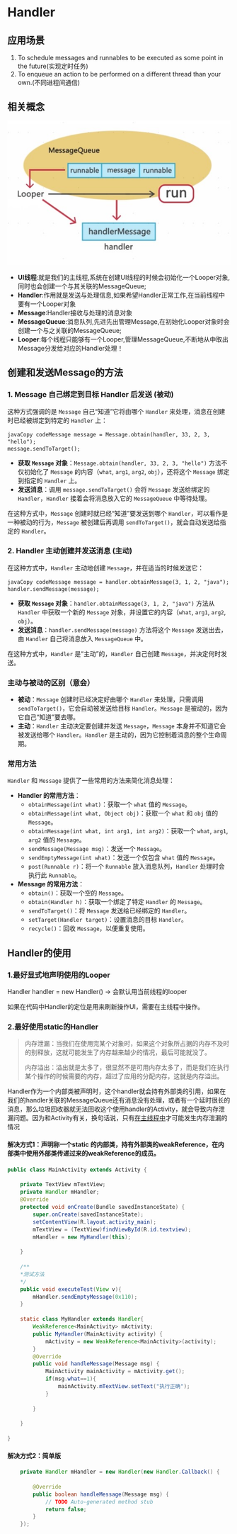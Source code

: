 # Handler

## **应用场景**

1. To schedule messages and runnables to be executed as some point in the future(实现定时任务)
2. To enqueue an action to be performed on a different thread than your own.(不同进程间通信)

## **相关概念**

![c1113313-ae24-4f80-9dcc-73c9eabb35e5.jpg](Handler_imgs\7zdbPxRM5XJ.jpg)

- **UI线程**:就是我们的主线程,系统在创建UI线程的时候会初始化一个Looper对象,同时也会创建一个与其关联的MessageQueue;
- **Handler**:作用就是发送与处理信息,如果希望Handler正常工作,在当前线程中要有一个Looper对象
- **Message**:Handler接收与处理的消息对象
- **MessageQueue**:消息队列,先进先出管理Message,在初始化Looper对象时会创建一个与之关联的MessageQueue;
- **Looper**:每个线程只能够有一个Looper,管理MessageQueue,不断地从中取出Message分发给对应的Handler处理！

## 创建和发送Message的方法

### 1. Message 自己绑定到目标 Handler 后发送 (被动)

这种方式强调的是 `Message` 自己“知道”它将由哪个 `Handler` 来处理，消息在创建时已经被绑定到特定的 `Handler` 上：

```
javaCopy codeMessage message = Message.obtain(handler, 33, 2, 3, "hello");
message.sendToTarget();
```

- **获取 `Message` 对象**：`Message.obtain(handler, 33, 2, 3, "hello")` 方法不仅初始化了 `Message` 的内容（`what`, `arg1`, `arg2`, `obj`），还将这个 `Message` 绑定到指定的 `Handler` 上。
- **发送消息**：调用 `message.sendToTarget()` 会将 `Message` 发送给绑定的 `Handler`，`Handler` 接着会将消息放入它的 `MessageQueue` 中等待处理。

在这种方式中，`Message` 创建时就已经“知道”要发送到哪个 `Handler`，可以看作是一种被动的行为，`Message` 被创建后再调用 `sendToTarget()`，就会自动发送给指定的 `Handler`。

### 2. Handler 主动创建并发送消息 (主动)

在这种方式中，`Handler` 主动地创建 `Message`，并在适当的时候发送它：

```
javaCopy codeMessage message = handler.obtainMessage(3, 1, 2, "java");
handler.sendMessage(message);
```

- **获取 `Message` 对象**：`handler.obtainMessage(3, 1, 2, "java")` 方法从 `Handler` 中获取一个新的 `Message` 对象，并设置它的内容（`what`, `arg1`, `arg2`, `obj`）。
- **发送消息**：`handler.sendMessage(message)` 方法将这个 `Message` 发送出去，由 `Handler` 自己将消息放入 `MessageQueue` 中。

在这种方式中，`Handler` 是“主动”的，`Handler` 自己创建 `Message`，并决定何时发送。

### 主动与被动的区别（意会）

- **被动**：`Message` 创建时已经决定好由哪个 `Handler` 来处理，只需调用 `sendToTarget()`，它会自动被发送给目标 `Handler`。`Message` 是被动的，因为它自己“知道”要去哪。
- **主动**：`Handler` 主动决定要创建并发送 `Message`，`Message` 本身并不知道它会被发送给哪个 `Handler`。`Handler` 是主动的，因为它控制着消息的整个生命周期。

### 常用方法

`Handler` 和 `Message` 提供了一些常用的方法来简化消息处理：

- **Handler 的常用方法**：
  - `obtainMessage(int what)`：获取一个 `what` 值的 `Message`。
  - `obtainMessage(int what, Object obj)`：获取一个 `what` 和 `obj` 值的 `Message`。
  - `obtainMessage(int what, int arg1, int arg2)`：获取一个 `what`, `arg1`, `arg2` 值的 `Message`。
  - `sendMessage(Message msg)`：发送一个 `Message`。
  - `sendEmptyMessage(int what)`：发送一个仅包含 `what` 值的 `Message`。
  - `post(Runnable r)`：将一个 `Runnable` 放入消息队列，`Handler` 处理时会执行此 `Runnable`。
- **Message 的常用方法**：
  - `obtain()`：获取一个空的 `Message`。
  - `obtain(Handler h)`：获取一个绑定了特定 `Handler` 的 `Message`。
  - `sendToTarget()`：将 `Message` 发送给已经绑定的 `Handler`。
  - `setTarget(Handler target)`：设置消息的目标 `Handler`。
  - `recycle()`：回收 `Message`，以便重复使用。

## Handler的使用

### 1.最好显式地声明使用的Looper

Handler handler = new Handler() -> 会默认用当前线程的looper

如果在代码中Handler的定位是用来刷新操作UI，需要在主线程中操作。

### 2.最好使用static的Handler

> 内存泄漏：当我们在使用完某个对象时，如果这个对象所占据的内存不及时的别释放，这就可能发生了内存越来越少的情况，最后可能就没了。
>
> 内存溢出：溢出就是太多了，很显然不是可用内存太多了，而是我们在执行某个操作的时候需要的内存，超过了应用的分配内存，这就是内存溢出。

Handler作为一个内部类被声明时，这个handler就会持有外部类的引用，如果在我们的handler关联的MessageQueue还有消息没有处理，或者有一个延时很长的消息，那么垃圾回收器就无法回收这个使用handler的Activity，就会导致内存泄漏问题。因为和Activity有关，换句话说，只有<u>在主线程中</u>才可能发生内存泄漏的情况

#### 解决方式1：声明称一个static 的内部类，持有外部类的weakReference，在内部类中使用外部类传递过来的weakReference的成员。

```java
public class MainActivity extends Activity {

    private TextView mTextView;
    private Handler mHandler;
    @Override
    protected void onCreate(Bundle savedInstanceState) {
        super.onCreate(savedInstanceState);
        setContentView(R.layout.activity_main);
        mTextView = (TextView)findViewById(R.id.textview);
        mHandler = new MyHandler(this);

    }

    /**
    *测试方法
    */  
    public void executeTest(View v){
        mHandler.sendEmptyMessage(0x110);
    }

    static class MyHandler extends Handler{
        WeakReference<MainActivity> mActivity;
        public MyHandler(MainActivity activity) {
            mActivity = new WeakReference<MainActivity>(activity);
        }
        @Override
        public void handleMessage(Message msg) {
            MainActivity mainActivity = mActivity.get();
            if(msg.what==1){
                mainActivity.mTextView.setText("执行正确");
            }

        }

    }

}
```

#### 解决方式2：简单版

```java
    private Handler mHandler = new Handler(new Handler.Callback() {

        @Override
        public boolean handleMessage(Message msg) {
            // TODO Auto-generated method stub
            return false;
        }
    });
```

